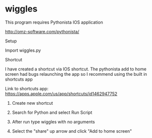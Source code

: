 # wiggles

This program requires Pythonista IOS application

http://omz-software.com/pythonista/


Setup

Import wiggles.py

Shortcut

I have created a shortcut via IOS shortcut. The pythonista add to home screen had bugs relaunching the app so I recommend using the built in shortcuts app

Link to shortcuts app:
https://apps.apple.com/us/app/shortcuts/id1462947752

1) Create new shortcut

2) Search for Python and select Run Script

3) After run type wiggles with no arguments

4) Select the "share" up arrow and click "Add to home screen"

